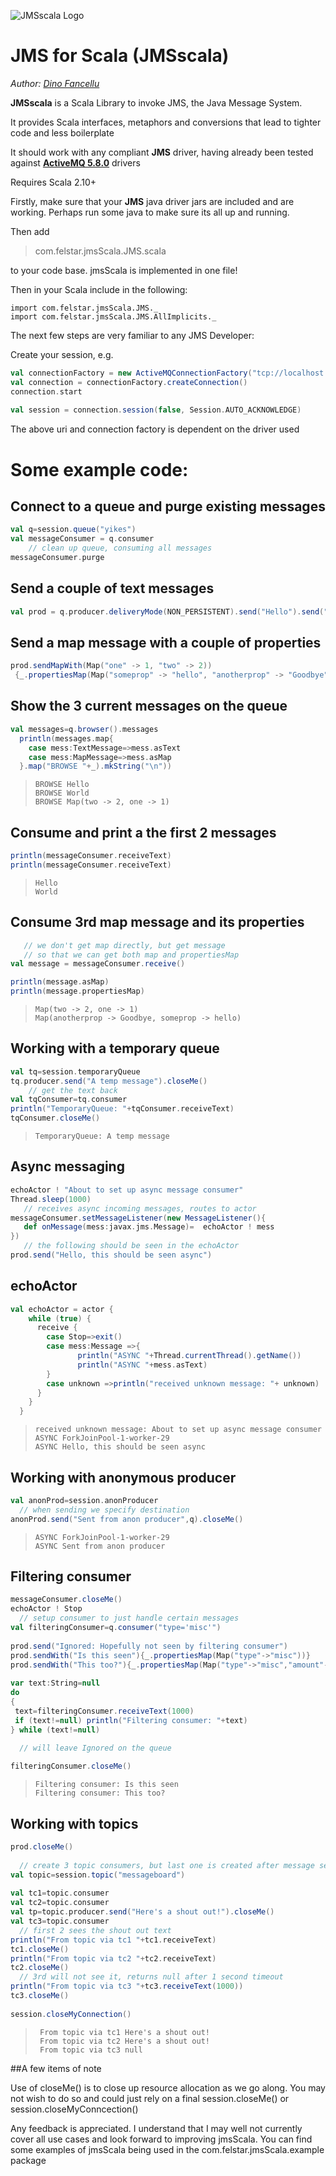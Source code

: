 ![JMSscala Logo](http://felstar.com/projects/jmsScala/img/jms-scala-cliff.png)
# JMS for Scala (JMSscala)

*Author: [Dino Fancellu](http://dinofancellu.com)*

**JMSscala** is a Scala Library to invoke JMS, the Java Message System.

It provides Scala interfaces, metaphors and conversions that lead to tighter code and less boilerplate

It should work with any compliant **JMS** driver, having already been tested against **[ActiveMQ 5.8.0](http://activemq.apache.org/download.html)** drivers

Requires Scala 2.10+ 

Firstly, make sure that your **JMS** java driver jars are included and are working.
Perhaps run some java to make sure its all up and running.

Then add

> com.felstar.jmsScala.JMS.scala  

to your code base. jmsScala is implemented in one file!

Then in your Scala include in the following:

	import com.felstar.jmsScala.JMS._
    import com.felstar.jmsScala.JMS.AllImplicits._

The next few steps are very familiar to any JMS Developer:

Create your session, e.g.
```scala
val connectionFactory = new ActiveMQConnectionFactory("tcp://localhost:61616")
val connection = connectionFactory.createConnection()
connection.start
      
val session = connection.session(false, Session.AUTO_ACKNOWLEDGE)
```
The above uri and connection factory is dependent on the driver used
	
# Some example code: #

## Connect to a queue and purge existing messages ##
```scala
val q=session.queue("yikes")      
val messageConsumer = q.consumer
  	// clean up queue, consuming all messages
messageConsumer.purge
```
  
## Send a couple of text messages ##
```scala
val prod = q.producer.deliveryMode(NON_PERSISTENT).send("Hello").send("World")
```
## Send a map message with a couple of properties ##
```scala
prod.sendMapWith(Map("one" -> 1, "two" -> 2))
 {_.propertiesMap(Map("someprop" -> "hello", "anotherprop" -> "Goodbye"))}
```
## Show the 3 current messages on the queue ##
```scala
val messages=q.browser().messages
  println(messages.map{
    case mess:TextMessage=>mess.asText
    case mess:MapMessage=>mess.asMap
  }.map("BROWSE "+_).mkString("\n"))
```
>     BROWSE Hello
>     BROWSE World
>     BROWSE Map(two -> 2, one -> 1)

## Consume and print a the first 2 messages ##
```scala
println(messageConsumer.receiveText)
println(messageConsumer.receiveText)
```
>     Hello
>     World

## Consume 3rd map message and its properties ##
```scala
   // we don't get map directly, but get message
   // so that we can get both map and propertiesMap
val message = messageConsumer.receive()

println(message.asMap)
println(message.propertiesMap)
```
>     Map(two -> 2, one -> 1)
>     Map(anotherprop -> Goodbye, someprop -> hello)

## Working with a temporary queue ##
```scala
val tq=session.temporaryQueue      
tq.producer.send("A temp message").closeMe()
    // get the text back
val tqConsumer=tq.consumer
println("TemporaryQueue: "+tqConsumer.receiveText)
tqConsumer.closeMe()
```
>     TemporaryQueue: A temp message

## Async messaging ##
```scala
echoActor ! "About to set up async message consumer"
Thread.sleep(1000)
   // receives async incoming messages, routes to actor
messageConsumer.setMessageListener(new MessageListener(){
   def onMessage(mess:javax.jms.Message)=  echoActor ! mess         
})
   // the following should be seen in the echoActor
prod.send("Hello, this should be seen async")
```
## echoActor ##
```scala
val echoActor = actor {
    while (true) {
      receive {
        case Stop=>exit()
        case mess:Message =>{
               println("ASYNC "+Thread.currentThread().getName())
               println("ASYNC "+mess.asText)
        }
        case unknown =>println("received unknown message: "+ unknown)
      }
    }
  }
```
>     received unknown message: About to set up async message consumer
>     ASYNC ForkJoinPool-1-worker-29
>     ASYNC Hello, this should be seen async

## Working with anonymous producer ##
```scala
val anonProd=session.anonProducer   
  // when sending we specify destination   
anonProd.send("Sent from anon producer",q).closeMe() 
```
>     ASYNC ForkJoinPool-1-worker-29
>     ASYNC Sent from anon producer

## Filtering consumer ##
```scala
messageConsumer.closeMe()
echoActor ! Stop
  // setup consumer to just handle certain messages
val filteringConsumer=q.consumer("type='misc'")
        
prod.send("Ignored: Hopefully not seen by filtering consumer")
prod.sendWith("Is this seen"){_.propertiesMap(Map("type"->"misc"))}
prod.sendWith("This too?"){_.propertiesMap(Map("type"->"misc","amount"->42))}
  
var text:String=null
do
{
 text=filteringConsumer.receiveText(1000)       
 if (text!=null) println("Filtering consumer: "+text)       
} while (text!=null)

  // will leave Ignored on the queue
   
filteringConsumer.closeMe()  
```
>     Filtering consumer: Is this seen
>     Filtering consumer: This too?

## Working with topics ##
```scala
prod.closeMe()       
        
  // create 3 topic consumers, but last one is created after message sent
val topic=session.topic("messageboard")
      
val tc1=topic.consumer
val tc2=topic.consumer
val tp=topic.producer.send("Here's a shout out!").closeMe()
val tc3=topic.consumer
  // first 2 sees the shout out text
println("From topic via tc1 "+tc1.receiveText)
tc1.closeMe()
println("From topic via tc2 "+tc2.receiveText)
tc2.closeMe()
  // 3rd will not see it, returns null after 1 second timeout
println("From topic via tc3 "+tc3.receiveText(1000))
tc3.closeMe()
 
session.closeMyConnection()
```
>      From topic via tc1 Here's a shout out!
>      From topic via tc2 Here's a shout out!
>      From topic via tc3 null

##A few items of note

Use of closeMe() is to close up resource allocation as we go along. 
You may not wish to do so and could just rely on a final session.closeMe() or session.closeMyConncection()

Any feedback is appreciated. I understand that I may well not currently cover all use cases and look forward to improving jmsScala.
You can find some examples of jmsScala being used in the com.felstar.jmsScala.example package
